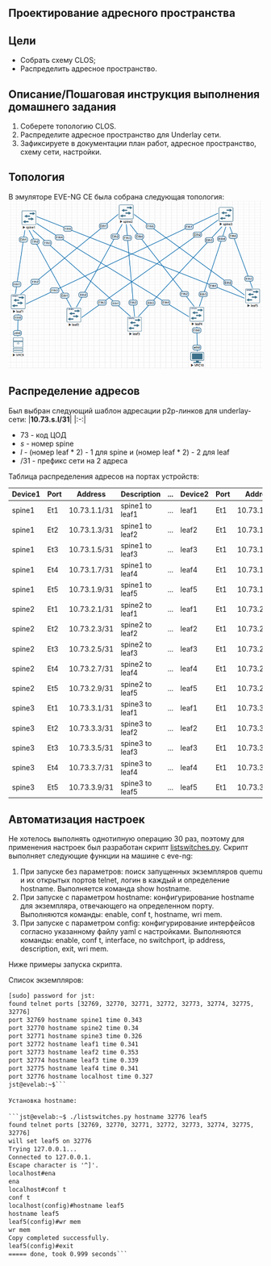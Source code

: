 ## Проектирование адресного пространства

## Цели
 - Собрать схему CLOS;
 - Распределить адресное пространство.

## Описание/Пошаговая инструкция выполнения домашнего задания
1.  Соберете топологию CLOS.
2.  Распределите адресное пространство для Underlay сети.
3.  Зафиксируете в документации план работ, адресное пространство, схему сети, настройки.

## Топология
В эмуляторе EVE-NG CE была собрана следующая топология:
![](lab1-topology.png)

## Распределение адресов
Был выбран следующий шаблон адресации p2p-линков для underlay-сети:
|**10.73.s.l/31**|
|:-:|
 - 73 - код ЦОД 
 - _s_ - номер spine
 - _l_ - (номер leaf * 2) - 1 для spine и (номер leaf * 2) - 2 для leaf
 - /31 - префикс сети на 2 адреса

Таблица распределения адресов на портах устройств:

|Device1|Port|Address|Description|...|Device2|Port|Address|Description|
|--|--|--|--|--|--|--|--|--|
|spine1|Et1|10.73.1.1/31|spine1 to leaf1|...|leaf1|Et1|10.73.1.0/31|leaf1 to spine1|
|spine1|Et2|10.73.1.3/31|spine1 to leaf2|...|leaf2|Et1|10.73.1.2/31|leaf2 to spine1|
|spine1|Et3|10.73.1.5/31|spine1 to leaf3|...|leaf3|Et1|10.73.1.4/31|leaf3 to spine1|
|spine1|Et4|10.73.1.7/31|spine1 to leaf4|...|leaf4|Et1|10.73.1.6/31|leaf4 to spine1|
|spine1|Et5|10.73.1.9/31|spine1 to leaf5|...|leaf5|Et1|10.73.1.8/31|leaf5 to spine1|
|spine2|Et1|10.73.2.1/31|spine2 to leaf1|...|leaf1|Et1|10.73.2.0/31|leaf1 to spine2|
|spine2|Et2|10.73.2.3/31|spine2 to leaf2|...|leaf2|Et1|10.73.2.2/31|leaf2 to spine2|
|spine2|Et3|10.73.2.5/31|spine2 to leaf3|...|leaf3|Et1|10.73.2.4/31|leaf3 to spine2|
|spine2|Et4|10.73.2.7/31|spine2 to leaf4|...|leaf4|Et1|10.73.2.6/31|leaf4 to spine2|
|spine2|Et5|10.73.2.9/31|spine2 to leaf5|...|leaf5|Et1|10.73.2.8/31|leaf5 to spine2|
|spine3|Et1|10.73.3.1/31|spine3 to leaf1|...|leaf1|Et1|10.73.3.0/31|leaf1 to spine3|
|spine3|Et2|10.73.3.3/31|spine3 to leaf2|...|leaf2|Et1|10.73.3.2/31|leaf2 to spine3|
|spine3|Et3|10.73.3.5/31|spine3 to leaf3|...|leaf3|Et1|10.73.3.4/31|leaf3 to spine3|
|spine3|Et4|10.73.3.7/31|spine3 to leaf4|...|leaf4|Et1|10.73.3.6/31|leaf4 to spine3|
|spine3|Et5|10.73.3.9/31|spine3 to leaf5|...|leaf5|Et1|10.73.3.8/31|leaf5 to spine3|

## Автоматизация настроек
Не хотелось выполнять однотипную операцию 30 раз, поэтому для применения настроек был разработан скрипт [listswitches.py](listswitches.py).
Скрипт выполняет следующие функции на машине с eve-ng:
1. При запуске без параметров: поиск запущенных экземпляров quemu и их открытых портов telnet, логин  в каждый и определение hostname. Выполняется команда show hostname.
2. При запуске с параметром hostname: конфигурирование hostname для экземпляра, отвечающего на определенном порту. Выполняются команды: enable, conf t, hostname, wri mem.
3. При запуске c параметром config: конфигурирование интерфейсов согласно указанному файлу yaml с настройками. Выполняются команды: enable, conf t, interface, no switchport, ip address, description, exit, wri mem.

Ниже примеры запуска скрипта.

Список экземпляров:

```jst@evelab:~$ ./listswitches.py
[sudo] password for jst:
found telnet ports [32769, 32770, 32771, 32772, 32773, 32774, 32775, 32776]
port 32769 hostname spine1 time 0.343
port 32770 hostname spine2 time 0.34
port 32771 hostname spine3 time 0.326
port 32772 hostname leaf1 time 0.341
port 32773 hostname leaf2 time 0.353
port 32774 hostname leaf3 time 0.339
port 32775 hostname leaf4 time 0.341
port 32776 hostname localhost time 0.327
jst@evelab:~$```

Установка hostname:

```jst@evelab:~$ ./listswitches.py hostname 32776 leaf5
found telnet ports [32769, 32770, 32771, 32772, 32773, 32774, 32775, 32776]
will set leaf5 on 32776
Trying 127.0.0.1...
Connected to 127.0.0.1.
Escape character is '^]'.
localhost#ena
ena
localhost#conf t
conf t
localhost(config)#hostname leaf5
hostname leaf5
leaf5(config)#wr mem
wr mem
Copy completed successfully.
leaf5(config)#exit
===== done, took 0.999 seconds```
